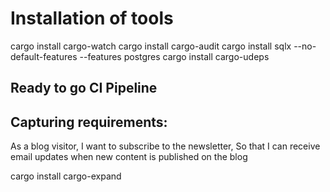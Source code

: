 # Installation of tools

cargo install cargo-watch
cargo install cargo-audit
cargo install sqlx --no-default-features --features postgres
cargo install cargo-udeps

## Ready to go CI Pipeline

## Capturing requirements:

As a blog visitor,
I want to subscribe to the newsletter,
So that I can receive email updates when new content is published on the blog

cargo install cargo-expand
